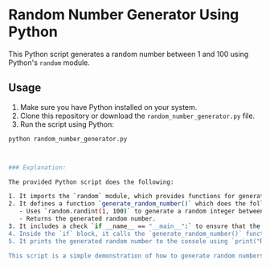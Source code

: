 # Random Number Generator Using Python

This Python script generates a random number between 1 and 100 using Python's `random` module.

## Usage

1. Make sure you have Python installed on your system.
2. Clone this repository or download the `random_number_generator.py` file.
3. Run the script using Python:

```bash
python random_number_generator.py



### Explanation:

The provided Python script does the following:

1. It imports the `random` module, which provides functions for generating random numbers.
2. It defines a function `generate_random_number()` which does the following:
   - Uses `random.randint(1, 100)` to generate a random integer between 1 and 100(Optional).
   - Returns the generated random number.
3. It includes a check `if __name__ == "__main__":` to ensure that the following code block is only executed when the script is run directly, not when it's imported as a module into another script.
4. Inside the `if` block, it calls the `generate_random_number()` function to generate a random number and assigns it to the variable `random_number`.
5. It prints the generated random number to the console using `print("Random number:", random_number)`.

This script is a simple demonstration of how to generate random numbers in Python using the `random` module.

